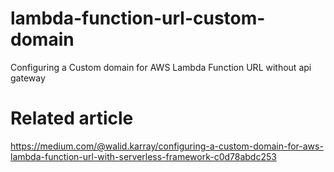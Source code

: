 # lambda-function-url-custom-domain
Configuring a Custom domain for AWS Lambda Function URL without api gateway


# Related article

https://medium.com/@walid.karray/configuring-a-custom-domain-for-aws-lambda-function-url-with-serverless-framework-c0d78abdc253
